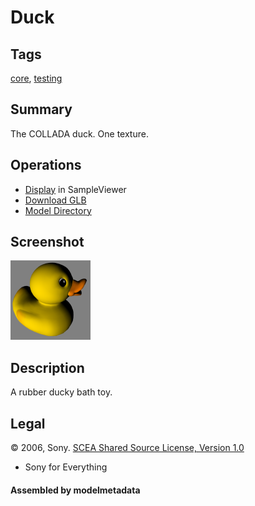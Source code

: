 # Duck

## Tags

[core](../../Models-core.md), [testing](../../Models-testing.md)

## Summary

The COLLADA duck. One texture.

## Operations

* [Display](https://github.khronos.org/glTF-Sample-Viewer-Release/?model=https://raw.GithubUserContent.com/KhronosGroup/glTF-Sample-Assets/main/./Models/Duck/glTF-Binary/Duck.glb) in SampleViewer
* [Download GLB](https://raw.GithubUserContent.com/KhronosGroup/glTF-Sample-Assets/main/./Models/Duck/glTF-Binary/Duck.glb)
* [Model Directory](./)

## Screenshot

![screenshot](screenshot/screenshot.png)

## Description

A rubber ducky bath toy.

## Legal

&copy; 2006, Sony. [SCEA Shared Source License, Version 1.0](https://spdx.org/licenses/SCEA.html)

 - Sony for Everything

#### Assembled by modelmetadata